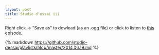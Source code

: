 ```yaml
---
layout: post
title: Studio d'essai iii
---
```


Right click → "Save as" to dowload (as an .ogg file) or click to listen to <a
href="https://github.com/studio-dessai/podcasts/blob/master/Studio%20d%27essai%20iii%20-%202014-06-19.ogg?raw=true">this episode</a>.

{% markdown https://github.com/studio-dessai/playlists/blob/master/2014.06.19.md %}
